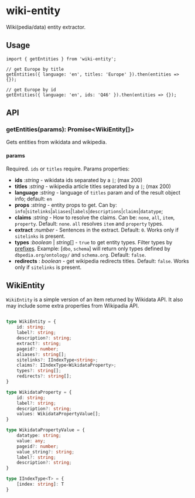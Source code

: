 # wiki-entity

Wiki(pedia/data) entity extractor.

## Usage

```
import { getEntities } from 'wiki-entity';

// get Europe by title
getEntities({ language: 'en', titles: 'Europe' }).then(entities => {});

// get Europe by id
getEntities({ language: 'en', ids: 'Q46' }).then(entities => {});
```

## API

### getEntities(params): Promise<WikiEntity[]>

Gets entities from wikidata and wikipedia.

#### params

Required. `ids` or `titles` require. Params properties:

- **ids** :*string* - wikidata ids separated by a `|`; (max 200)
- **titles** :*string* - wikipedia article titles separated by a `|`; (max 200)
- **language** :*string* - language of `titles` param and of the result object info; default: `en`
- **props** :*string* - entity props to get. Can by: `info`|`sitelinks`|`aliases`|`labels`|`descriptions`|`claims`|`datatype`;
- **claims** :*string* - How to resolve the claims. Can be: `none`, `all`, `item`, `property`. Default: `none`. `all` resolves `item` and `property` types.
- **extract** :*number* - Sentences in the extract. Default: `0`. Works only if `sitelinks` is present.
- **types** :*boolean* | *string*[] - `true` to get entity types. Filter types by [prefixes](https://dbpedia.org/sparql?nsdecl). Example: [`dbo`, `schema`] will return only types defined by `dbpedia.org/ontology/` and `schema.org`. Default: `false`.
- **redirects** : *boolean* - get wikipedia redirects titles. Default: `false`. Works only if `sitelinks` is present.

## WikiEntity

`WikiEntity` is a simple version of an item returned by Wikidata API. It also may include some extra properties from Wikipadia API.

```ts

type WikiEntity = {
    id: string;
    label?: string;
    description?: string;
    extract?: string;
    pageid?: number;
    aliases?: string[];
    sitelinks?: IIndexType<string>;
    claims?: IIndexType<WikidataProperty>;
    types?: string[];
    redirects?: string[];
}

type WikidataProperty = {
    id: string;
    label?: string;
    description?: string;
    values: WikidataPropertyValue[];
}

type WikidataPropertyValue = {
    datatype: string;
    value: any;
    pageid?: number;
    value_string?: string;
    label?: string;
    description?: string;
}

type IIndexType<T> = {
    [index: string]: T
}

```

